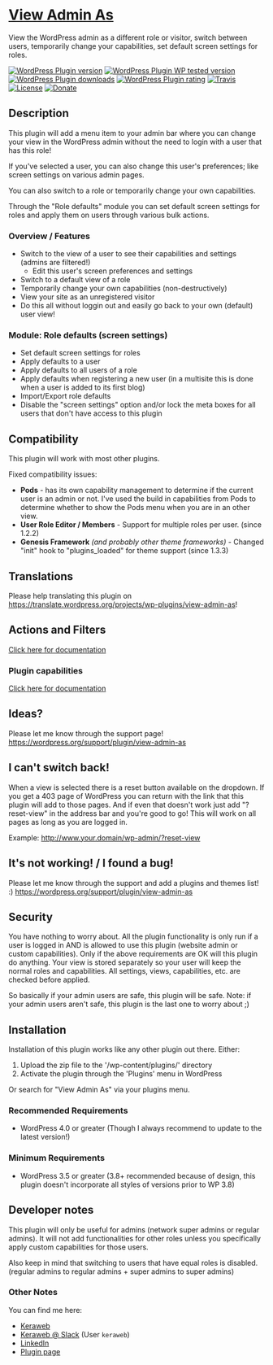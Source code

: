 # [View Admin As](https://viewadminas.wordpress.com/) #
View the WordPress admin as a different role or visitor, switch between users, temporarily change your capabilities, set default screen settings for roles.

[![WordPress Plugin version](https://img.shields.io/wordpress/plugin/v/view-admin-as.svg?style=flat)](https://wordpress.org/plugins/view-admin-as/)
[![WordPress Plugin WP tested version](https://img.shields.io/wordpress/v/view-admin-as.svg?style=flat)](https://wordpress.org/plugins/view-admin-as/)
[![WordPress Plugin downloads](https://img.shields.io/wordpress/plugin/dt/view-admin-as.svg?style=flat)](https://wordpress.org/plugins/view-admin-as/)
[![WordPress Plugin rating](https://img.shields.io/wordpress/plugin/r/view-admin-as.svg?style=flat)](https://wordpress.org/plugins/view-admin-as/)
[![Travis](https://secure.travis-ci.org/JoryHogeveen/view-admin-as.png?branch=master)](http://travis-ci.org/JoryHogeveen/view-admin-as)
[![License](https://img.shields.io/badge/license-GPL--2.0%2B-green.svg)](https://github.com/JoryHogeveen/view-admin-as/blob/master/license.txt)
[![Donate](https://img.shields.io/badge/Donate-PayPal-green.svg)](https://www.paypal.com/cgi-bin/webscr?cmd=_donations&business=YGPLMLU7XQ9E8&lc=US&item_name=View%20Admin%20As&item_number=JWPP%2dVAA&currency_code=EUR&bn=PP%2dDonationsBF%3abtn_donateCC_LG%2egif%3aNonHostedGuest)

## Description
This plugin will add a menu item to your admin bar where you can change your view in the WordPress admin without the need to login with a user that has this role!

If you've selected a user, you can also change this user's preferences; like screen settings on various admin pages.

You can also switch to a role or temporarily change your own capabilities.

Through the "Role defaults" module you can set default screen settings for roles and apply them on users through various bulk actions.

### Overview / Features
*	Switch to the view of a user to see their capabilities and settings (admins are filtered!)
	*	Edit this user's screen preferences and settings
*	Switch to a default view of a role
*	Temporarily change your own capabilities (non-destructively)
*	View your site as an unregistered visitor
*	Do this all without loggin out and easily go back to your own (default) user view!

### Module: Role defaults (screen settings)
*	Set default screen settings for roles
*	Apply defaults to a user
*	Apply defaults to all users of a role
*	Apply defaults when registering a new user (in a multisite this is done when a user is added to its first blog)
*	Import/Export role defaults
*	Disable the "screen settings" option and/or lock the meta boxes for all users that don't have access to this plugin

## Compatibility

This plugin will work with most other plugins.

Fixed compatibility issues:

*   **Pods** - has its own capability management to determine if the current user is an admin or not. I've used the build in capabilities from Pods to determine whether to show the Pods menu when you are in an other view.
*   **User Role Editor / Members** - Support for multiple roles per user. (since 1.2.2)
*   **Genesis Framework** *(and probably other theme frameworks)* - Changed "init" hook to "plugins_loaded" for theme support (since 1.3.3)

## Translations
Please help translating this plugin on https://translate.wordpress.org/projects/wp-plugins/view-admin-as!

## Actions and Filters
[Click here for documentation](https://github.com/JoryHogeveen/view-admin-as/wiki/Actions-&-Filters)

### Plugin capabilities
[Click here for documentation](https://github.com/JoryHogeveen/view-admin-as/wiki/Custom-capabilities)

## Ideas?
Please let me know through the support page!
https://wordpress.org/support/plugin/view-admin-as

## I can't switch back!
When a view is selected there is a reset button available on the dropdown.
If you get a 403 page of WordPress you can return with the link that this plugin will add to those pages.
And if even that doesn't work just add "?reset-view" in the address bar and you're good to go! This will work on all pages as long as you are logged in.

Example: http://www.your.domain/wp-admin/?reset-view

## It's not working! / I found a bug!
Please let me know through the support and add a plugins and themes list! :)
https://wordpress.org/support/plugin/view-admin-as

## Security
You have nothing to worry about. All the plugin functionality is only run if a user is logged in AND is allowed to use this plugin (website admin or custom capabilities).
Only if the above requirements are OK will this plugin do anything.
Your view is stored separately so your user will keep the normal roles and capabilities.
All settings, views, capabilities, etc. are checked before applied.

So basically if your admin users are safe, this plugin will be safe.
Note: if your admin users aren't safe, this plugin is the last one to worry about ;)

## Installation

Installation of this plugin works like any other plugin out there. Either:

1. Upload the zip file to the '/wp-content/plugins/' directory
2. Activate the plugin through the 'Plugins' menu in WordPress

Or search for "View Admin As" via your plugins menu.

### Recommended Requirements

* WordPress 4.0 or greater (Though I always recommend to update to the latest version!)

### Minimum Requirements

* WordPress 3.5 or greater (3.8+ recommended because of design, this plugin doesn't incorporate all styles of versions prior to WP 3.8)

## Developer notes
This plugin will only be useful for admins (network super admins or regular admins). It will not add functionalities for other roles unless you specifically apply custom capabilities for those users.

Also keep in mind that switching to users that have equal roles is disabled. (regular admins to regular admins + super admins to super admins)

### Other Notes

You can find me here:

*	[Keraweb](http://www.keraweb.nl/ "Keraweb")
*	[Keraweb @ Slack](https://keraweb.slack.com/ "Keraweb") (User `keraweb`)
*	[LinkedIn](https://nl.linkedin.com/in/joryhogeveen "LinkedIn profile")
*	[Plugin page](https://viewadminas.wordpress.com/ "Plugin page")
